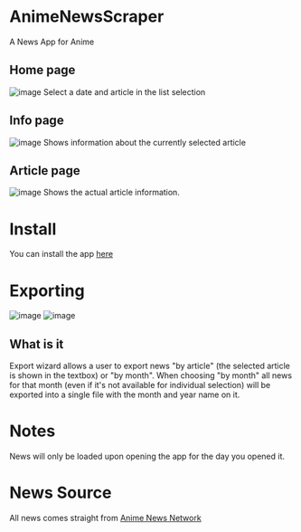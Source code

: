 # AnimeNewsScraper
A News App for Anime

## Home page
![image](https://github.com/InfernoCycle/AnimeNewsScraper/assets/105338348/645c0663-8094-4328-810f-2af7b1ae141e)
Select a date and article in the list selection

## Info page
![image](https://github.com/InfernoCycle/AnimeNewsScraper/assets/105338348/b3d7b6a1-14ce-4677-91a9-5ac8edf67425)
Shows information about the currently selected article

## Article page
![image](https://github.com/InfernoCycle/AnimeNewsScraper/assets/105338348/ff4479ce-423c-4af8-b297-aa2aa9840044)
Shows the actual article information.

# Install
You can install the app [here](https://github.com/InfernoCycle/AnimeNewsScraper/releases/tag/v1.0)

# Exporting
![image](https://github.com/InfernoCycle/AnimeNewsScraper/assets/105338348/ec111539-2d3f-4207-858b-25776d4c50d7)
![image](https://github.com/InfernoCycle/AnimeNewsScraper/assets/105338348/cfa80e92-9542-46c3-8a04-92b058b3df7c)

## What is it
Export wizard allows a user to export news "by article" (the selected article is shown in the textbox) or "by month". When choosing "by month" all news for that month (even if it's not available for individual selection) will be exported into a single file with the month and year name on it.

# Notes
News will only be loaded upon opening the app for the day you opened it.

# News Source
All news comes straight from [Anime News Network](https://www.animenewsnetwork.com/)

